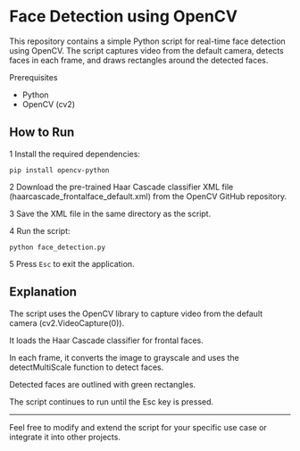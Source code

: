 # Face Detection using OpenCV
This repository contains a simple Python script for real-time face detection using OpenCV. The script captures video from the default camera, detects faces in each frame, and draws rectangles around the detected faces.

Prerequisites
- Python
- OpenCV (cv2)

## How to Run
1 Install the required dependencies:
````
pip install opencv-python
````
2 Download the pre-trained Haar Cascade classifier XML file (haarcascade_frontalface_default.xml) from the OpenCV GitHub repository.

3 Save the XML file in the same directory as the script.

4 Run the script:
````
python face_detection.py
````
5 Press ``Esc`` to exit the application.

## Explanation
The script uses the OpenCV library to capture video from the default camera (cv2.VideoCapture(0)).

It loads the Haar Cascade classifier for frontal faces.

In each frame, it converts the image to grayscale and uses the detectMultiScale function to detect faces.

Detected faces are outlined with green rectangles.

The script continues to run until the Esc key is pressed.

----------------------


Feel free to modify and extend the script for your specific use case or integrate it into other projects.
